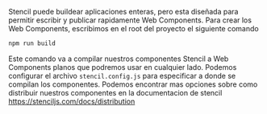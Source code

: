 
Stencil puede buildear aplicaciones enteras, pero esta diseñada para permitir escribir y publicar rapidamente Web Components. Para crear los Web Components, escribimos en el root del proyecto el siguiente comando

```bash
npm run build
```

Este comando va a compilar nuestros componentes Stencil a Web Components planos que podremos usar en cualquier lado. Podemos configurar el archivo `stencil.config.js` para especificar a donde se compilan los componentes. Podemos encontrar mas opciones sobre como distribuir nuestros componentes en la documentacion de stencil https://stenciljs.com/docs/distribution


